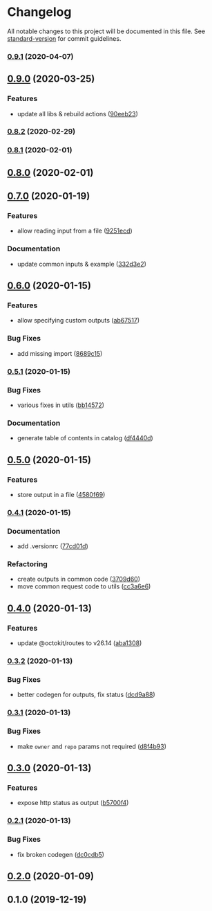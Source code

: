 # Changelog

All notable changes to this project will be documented in this file. See [standard-version](https://github.com/conventional-changelog/standard-version) for commit guidelines.

### [0.9.1](https://github.com/maxkomarychev/octions/compare/v0.9.0...v0.9.1) (2020-04-07)

## [0.9.0](https://github.com/maxkomarychev/octions/compare/v0.8.2...v0.9.0) (2020-03-25)


### Features

* update all libs & rebuild actions ([90eeb23](https://github.com/maxkomarychev/octions/commit/90eeb23f3557e3e38ade509fe9fb1ec16170590f))

### [0.8.2](https://github.com/maxkomarychev/octions/compare/v0.8.1...v0.8.2) (2020-02-29)

### [0.8.1](https://github.com/maxkomarychev/octions/compare/v0.8.0...v0.8.1) (2020-02-01)

## [0.8.0](https://github.com/maxkomarychev/octions/compare/v0.7.0...v0.8.0) (2020-02-01)

## [0.7.0](https://github.com/maxkomarychev/octions/compare/v0.6.0...v0.7.0) (2020-01-19)


### Features

* allow reading input from a file ([9251ecd](https://github.com/maxkomarychev/octions/commit/9251ecd1de3ab54ec9a2762591c8e051e5564dfc))


### Documentation

* update common inputs & example ([332d3e2](https://github.com/maxkomarychev/octions/commit/332d3e251cca6d9084f7a7d4845c6be866398ea8))

## [0.6.0](https://github.com/maxkomarychev/octions/compare/v0.5.1...v0.6.0) (2020-01-15)


### Features

* allow specifying custom outputs ([ab67517](https://github.com/maxkomarychev/octions/commit/ab6751724a60af029f76d6b8f1eddae7913c01af))


### Bug Fixes

* add missing import ([8689c15](https://github.com/maxkomarychev/octions/commit/8689c1584e6bd47d9b23c55b2d1a4f56206bf260))

### [0.5.1](https://github.com/maxkomarychev/octions/compare/v0.5.0...v0.5.1) (2020-01-15)


### Bug Fixes

* various fixes in utils ([bb14572](https://github.com/maxkomarychev/octions/commit/bb14572b63ce918576a0864b5944d38ce25d8059))


### Documentation

* generate table of contents in catalog ([df4440d](https://github.com/maxkomarychev/octions/commit/df4440d0715fb93c2117e6e37cb23b6a05df58c5))

## [0.5.0](https://github.com/maxkomarychev/octions/compare/v0.4.1...v0.5.0) (2020-01-15)


### Features

* store output in a file ([4580f69](https://github.com/maxkomarychev/octions/commit/4580f6966f47c3b988f3d8ce6fbdedf23a5d0e8d))

### [0.4.1](https://github.com/maxkomarychev/octions/compare/v0.4.0...v0.4.1) (2020-01-15)


### Documentation

* add .versionrc ([77cd01d](https://github.com/maxkomarychev/octions/commit/77cd01d662de2bf0edf7227615d32705beb7b84a))


### Refactoring

* create outputs in common code ([3709d60](https://github.com/maxkomarychev/octions/commit/3709d6079f6f5497f1e1c46a4ac58e4a3307df29))
* move common request code to utils ([cc3a6e6](https://github.com/maxkomarychev/octions/commit/cc3a6e6041f44a4f8fe16dd2ae5cfd8304de4a83))

## [0.4.0](https://github.com/maxkomarychev/octions/compare/v0.3.2...v0.4.0) (2020-01-13)


### Features

* update @octokit/routes to v26.14 ([aba1308](https://github.com/maxkomarychev/octions/commit/aba13083f007160cab87a13bc65675a96502cd7f))

### [0.3.2](https://github.com/maxkomarychev/octions/compare/v0.3.1...v0.3.2) (2020-01-13)


### Bug Fixes

* better codegen for outputs, fix status ([dcd9a88](https://github.com/maxkomarychev/octions/commit/dcd9a8886a36cec1e7bb24aad420983a7e34c68f))

### [0.3.1](https://github.com/maxkomarychev/octions/compare/v0.3.0...v0.3.1) (2020-01-13)


### Bug Fixes

* make `owner` and `repo` params not required ([d8f4b93](https://github.com/maxkomarychev/octions/commit/d8f4b93bfcd5229d09bde9c6579e98e094570732))

## [0.3.0](https://github.com/maxkomarychev/octions/compare/v0.2.1...v0.3.0) (2020-01-13)


### Features

* expose http status as output ([b5700f4](https://github.com/maxkomarychev/octions/commit/b5700f4961632b7b0fb391816736ff168ab23948))

### [0.2.1](https://github.com/maxkomarychev/octions/compare/v0.2.0...v0.2.1) (2020-01-13)


### Bug Fixes

* fix broken codegen ([dc0cdb5](https://github.com/maxkomarychev/octions/commit/dc0cdb575cacd0f5af925c45a3d8ff724f144be5))

## [0.2.0](https://github.com/maxkomarychev/octions/compare/v0.1.0...v0.2.0) (2020-01-09)

## 0.1.0 (2019-12-19)
